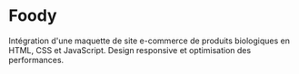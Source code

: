 # Foody
Intégration d'une maquette de site e-commerce de produits biologiques en HTML, CSS et JavaScript. Design responsive et optimisation des performances.
